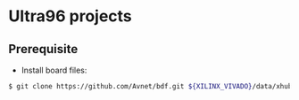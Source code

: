 # Ultra96 projects

## Prerequisite

- Install board files:

```bash
$ git clone https://github.com/Avnet/bdf.git ${XILINX_VIVADO}/data/xhub/boards/XilinxBoardStore/boards/bdf
```
